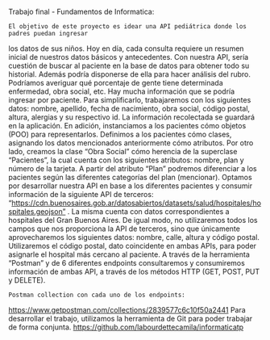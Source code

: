 Trabajo final - Fundamentos de Informatica:

    El objetivo de este proyecto es idear una API pediátrica donde los padres puedan ingresar 
los datos de sus niños. Hoy en día, cada consulta requiere un resumen inicial de nuestros 
datos básicos y antecedentes. Con nuestra API, sería cuestión de buscar al paciente en la base
de datos para obtener todo su historial. Además podría disponerse de ella para hacer análisis 
del rubro. Podríamos averiguar qué porcentaje de gente tiene determinada enfermedad, obra social,
etc.
    Hay mucha información que se podría ingresar por paciente. Para simplificarlo, trabajaremos 
con los siguientes datos: nombre, apellido, fecha de nacimiento, obra social, código postal, altura,
alergias y su respectivo id. La información recolectada se guardará en la aplicación. En adición, 
instanciamos a los pacientes cómo objetos (POO) para representarlos. Definimos a los pacientes 
cómo clases, asignando los datos mencionados anteriormente cómo atributos. Por otro lado, creamos 
la clase “Obra Social” cómo herencia de la superclase “Pacientes”, la cual cuenta con los siguientes
atributos: nombre, plan y número de la tarjeta. A partir del atributo “Plan” podremos diferenciar a 
los pacientes según las diferentes categorías del plan (mencionar).
    Optamos por desarrollar nuestra API en base a los diferentes pacientes y consumir información 
de la siguiente API de terceros:
“https://cdn.buenosaires.gob.ar/datosabiertos/datasets/salud/hospitales/hospitales.geojson” .
La misma cuenta con datos correspondientes a hospitales del Gran Buenos Aires. De igual modo, no 
utilizaremos todos los campos que nos proporciona la API de terceros, sino que únicamente 
aprovecharemos los siguientes datos: nombre, calle, altura y código postal. Utilizaremos el código 
postal, dato coincidente en ambas APIs, para poder asignarle el hospital más cercano al paciente. 
    A través de la herramienta “Postman” y de 6 diferentes endpoints consultaremos y consumiremos 
información de ambas API, a través de los métodos HTTP (GET, POST, PUT y DELETE). 

    Postman collection con cada uno de los endpoints: 
https://www.getpostman.com/collections/2839577c6c10f50a2441
	Para desarrollar el trabajo, utilizamos la herramienta de Git para poder trabajar de forma 
conjunta.
https://github.com/labourdettecamila/informaticatp
